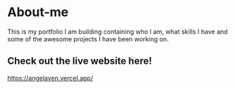 # About-me 

This is my portfolio I am building containing who I am, what skills I have and some of the awesome projects I have been working on. 

## Check out the live website here!

https://angelayen.vercel.app/
